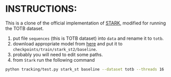# INSTRUCTIONS:

This is a clone of the official implementation of [STARK](https://github.com/researchmm/Stark), modified for running the TOTB dataset.

1) put file `sequences` (this is TOTB dataset) into `data` and rename it to `totb`. 
2) download appropriate model from [here](https://drive.google.com/drive/folders/1xHVXxg8fm0ItnMWBWhDT7n9N7oCiZ9jU?usp=sharing) and put it to `checkpoints/train/stark_st2/baseline`.
3) probably you will need to edit some paths.
4) from `Stark` run the following command
```bash
python tracking/test.py stark_st baseline --dataset totb --threads 16
```
